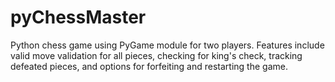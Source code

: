 # pyChessMaster
Python chess game using PyGame module for two players. Features include valid move validation for all pieces, checking for king's check, tracking defeated pieces, and options for forfeiting and restarting the game.
